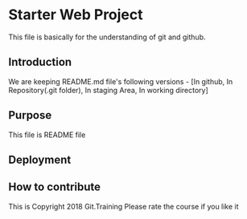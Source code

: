 # Starter Web Project

This file is basically for the understanding of git and github.

## Introduction

We are keeping README.md file's following versions - [In github, In Repository(.git folder), In staging Area, In working directory]

## Purpose

This file is README file

## Deployment

## How to contribute

This is Copyright 2018 Git.Training
Please rate the course if you like it
